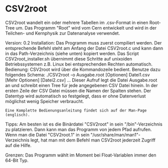 CSV2root
========
CSV2root wandelt ein oder mehrere Tabellen im .csv-Format in einen Root-Tree um. Das
Programm "Root" wird vom Cern entwickelt und wird in der Teilchen- und Kernphysik zur
Datenanalyse verwendet.

Version:	0.2
Installation:	Das Programm muss zuerst compiliert werden. Der entsprechende Befehl
	steht am Anfang der Datei CSV2root.c und kann dann in das Path-Verzeichnis (siehe
	unten) kopiert werden. Das Script CSV2root_installer.sh übernimmt diese Schritte
	auf unixoiden Betriebssystemen z.B. Linux bei entsprechenden Rechten automatisch.
Bedienung:	CSV2root wird über die Kommandozeile bedient. Benutze dazu folgendes Schema:
	./CSV2root -o Ausgabe.root [Optionen] Datei1.csv [Mehr Optionen] [Datei2.csv] ...
	Dieser Aufruf legt die Datei Ausgabe.root an und schreibt einen Tree für jede
	angegebenen CSV Datei hinein. In der ersten Zeile der CSV Datei müssen die Namen
	der Spalten stehen. Der Datentyp wird automatisch so festgelegt, dass er ohne
	Datenverlust möglichst wenig Speicher verbraucht.

	Eine Komplette Bedienungsanleitung findet sich auf der Man-Page (englisch).
Tipps:	Am besten ist es die Binärdatei "CSV2root" in sein "/bin"-Verzeichnis zu
	platzieren. Dann kann man das Programm von jedem Pfad aufrufen.
	Wenn man die Datei "CSV2root.1" in sein "/usr/share/man/man1"-Verzeichnis legt,
	hat man mit dem Befehl man CSV2root jederzeit Zugriff auf die Hilfe.

Grenzen: 	Das Programm wählt im Moment bei Float-Variablen immer den 64-Bit Typ.
